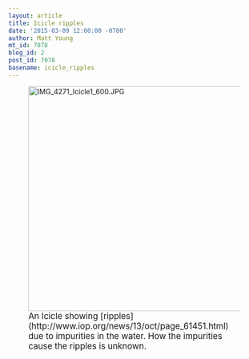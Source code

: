```yaml
---
layout: article
title: Icicle ripples
date: '2015-03-09 12:00:00 -0700'
author: Matt Young
mt_id: 7078
blog_id: 2
post_id: 7078
basename: icicle_ripples
---
```

<figure>
<img src="/PT/uploads/2015/IMG_4271_Icicle1_600.JPG" alt="IMG_4271_Icicle1_600.JPG" width="600" height="450" />
<figcaption markdown="span">
<big>An Icicle showing [ripples](http://www.iop.org/news/13/oct/page_61451.html) due to impurities in the water.  How the impurities cause the ripples is unknown.</big>

</figcaption>
</figure>
